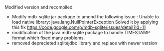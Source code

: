 Modified version and recompiled

 * Modify mdb-sqlite jar package to amend the following issue :
   	Unable to load native library: java.lang.NullPointerException
   Solved it by applying this fix https://code.google.com/p/mdb-sqlite/issues/detail?id=11
 * modification of the java mdb-sqlite package to handle TIMESTAMP format
   which fixed many problems.
 * removed deprecieted sqlitejdbc library and replace with newer version